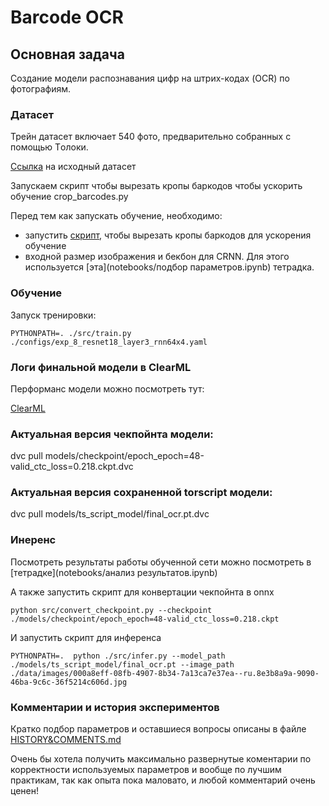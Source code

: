 # Barcode OCR

## Основная задача

Создание модели распознавания цифр на штрих-кодах (OCR) по фотографиям.

### Датасет

Трейн датасет включает 540 фото, предварительно собранных с помощью Tолоки.

[Ссылка](https://disk.yandex.ru/d/pRFNuxLQUZcDDg) на исходный датасет

Запускаем скрипт чтобы вырезать кропы баркодов чтобы ускорить обучение
crop_barcodes.py

Перед тем как запускать обучение, необходимо:
- запустить [скрипт](crop_barcodes.py), чтобы вырезать кропы баркодов для ускорения обучение 
- входной размер изображения и бекбон для CRNN. Для этого используется [эта](notebooks/подбор параметров.ipynb) тетрадка.

### Обучение

Запуск тренировки:

```
PYTHONPATH=. ./src/train.py ./configs/exp_8_resnet18_layer3_rnn64x4.yaml
```

### Логи финальной модели в ClearML

Перформанс модели можно посмотреть тут:

[ClearML](https://app.clear.ml/projects/d0622774127546c4820e6fc78dbfd129/experiments/1feb80cd1cd34cc6aa8f8c60f26f1fca/output/execution)


### Актуальная версия чекпойнта модели:

dvc pull models/checkpoint/epoch_epoch=48-valid_ctc_loss=0.218.ckpt.dvc

### Актуальная версия сохраненной torscript модели:

dvc pull models/ts_script_model/final_ocr.pt.dvc

### Инеренс

Посмотреть результаты работы обученной сети можно посмотреть в [тетрадке](notebooks/анализ результатов.ipynb)

А также запустить скрипт для конвертации чекпойнта в onnx
```
python src/convert_checkpoint.py --checkpoint ./models/checkpoint/epoch_epoch=48-valid_ctc_loss=0.218.ckpt
```

И запустить скрипт для инференса
```
PYTHONPATH=.  python ./src/infer.py --model_path ./models/ts_script_model/final_ocr.pt --image_path ./data/images/000a8eff-08fb-4907-8b34-7a13ca7e37ea--ru.8e3b8a9a-9090-46ba-9c6c-36f5214c606d.jpg
```

### Комментарии и история экспериментов 

Кратко подбор параметров и оставшиеся вопросы описаны в файле [HISTORY&COMMENTS.md](HISTORY&COMMENTS.md)

Очень бы хотела получить максимально развернутые коментарии по корректности используемых параметров и вообще по лучшим практикам, так как опыта пока маловато, и любой комментарий очень ценен!
